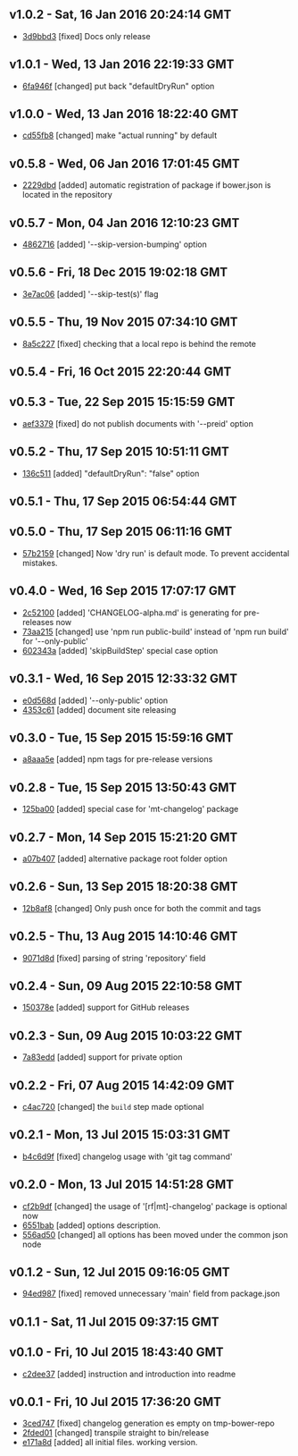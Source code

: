 v1.0.2 - Sat, 16 Jan 2016 20:24:14 GMT
--------------------------------------

- [3d9bbd3](../../commit/3d9bbd3) [fixed] Docs only release



v1.0.1 - Wed, 13 Jan 2016 22:19:33 GMT
--------------------------------------

- [6fa946f](../../commit/6fa946f) [changed] put back "defaultDryRun" option



v1.0.0 - Wed, 13 Jan 2016 18:22:40 GMT
--------------------------------------

- [cd55fb8](../../commit/cd55fb8) [changed] make "actual running" by default



v0.5.8 - Wed, 06 Jan 2016 17:01:45 GMT
--------------------------------------

- [2229dbd](../../commit/2229dbd) [added] automatic registration of package if bower.json is located in the repository



v0.5.7 - Mon, 04 Jan 2016 12:10:23 GMT
--------------------------------------

- [4862716](../../commit/4862716) [added] '--skip-version-bumping' option



v0.5.6 - Fri, 18 Dec 2015 19:02:18 GMT
--------------------------------------

- [3e7ac06](../../commit/3e7ac06) [added] '--skip-test(s)' flag



v0.5.5 - Thu, 19 Nov 2015 07:34:10 GMT
--------------------------------------

- [8a5c227](../../commit/8a5c227) [fixed] checking that a local repo is behind the remote



v0.5.4 - Fri, 16 Oct 2015 22:20:44 GMT
--------------------------------------





v0.5.3 - Tue, 22 Sep 2015 15:15:59 GMT
--------------------------------------

- [aef3379](../../commit/aef3379) [fixed] do not publish documents with '--preid' option



v0.5.2 - Thu, 17 Sep 2015 10:51:11 GMT
--------------------------------------

- [136c511](../../commit/136c511) [added] "defaultDryRun": "false" option



v0.5.1 - Thu, 17 Sep 2015 06:54:44 GMT
--------------------------------------





v0.5.0 - Thu, 17 Sep 2015 06:11:16 GMT
--------------------------------------

- [57b2159](../../commit/57b2159) [changed] Now 'dry run' is default mode. To prevent accidental mistakes.



v0.4.0 - Wed, 16 Sep 2015 17:07:17 GMT
--------------------------------------

- [2c52100](../../commit/2c52100) [added] 'CHANGELOG-alpha.md' is generating for pre-releases now
- [73aa215](../../commit/73aa215) [changed] use 'npm run public-build' instead of 'npm run build' for '--only-public'
- [602343a](../../commit/602343a) [added] 'skipBuildStep' special case option



v0.3.1 - Wed, 16 Sep 2015 12:33:32 GMT
--------------------------------------

- [e0d568d](../../commit/e0d568d) [added] '--only-public' option
- [4353c61](../../commit/4353c61) [added] document site releasing



v0.3.0 - Tue, 15 Sep 2015 15:59:16 GMT
--------------------------------------

- [a8aaa5e](../../commit/a8aaa5e) [added] npm tags for pre-release versions



v0.2.8 - Tue, 15 Sep 2015 13:50:43 GMT
--------------------------------------

- [125ba00](../../commit/125ba00) [added] special case for 'mt-changelog' package



v0.2.7 - Mon, 14 Sep 2015 15:21:20 GMT
--------------------------------------

- [a07b407](../../commit/a07b407) [added] alternative package root folder option



v0.2.6 - Sun, 13 Sep 2015 18:20:38 GMT
--------------------------------------

- [12b8af8](../../commit/12b8af8) [changed] Only push once for both the commit and tags



v0.2.5 - Thu, 13 Aug 2015 14:10:46 GMT
--------------------------------------

- [9071d8d](../../commit/9071d8d) [fixed] parsing of string 'repository' field



v0.2.4 - Sun, 09 Aug 2015 22:10:58 GMT
--------------------------------------

- [150378e](../../commit/150378e) [added] support for GitHub releases



v0.2.3 - Sun, 09 Aug 2015 10:03:22 GMT
--------------------------------------

- [7a83edd](../../commit/7a83edd) [added] support for private option



v0.2.2 - Fri, 07 Aug 2015 14:42:09 GMT
--------------------------------------

- [c4ac720](../../commit/c4ac720) [changed] the `build` step made optional



v0.2.1 - Mon, 13 Jul 2015 15:03:31 GMT
--------------------------------------

- [b4c6d9f](../../commit/b4c6d9f) [fixed] changelog usage with 'git tag command'



v0.2.0 - Mon, 13 Jul 2015 14:51:28 GMT
--------------------------------------

- [cf2b9df](../../commit/cf2b9df) [changed] the usage of '[rf|mt]-changelog' package is optional now
- [6551bab](../../commit/6551bab) [added] options description.
- [556ad50](../../commit/556ad50) [changed] all options has been moved under the common json node



v0.1.2 - Sun, 12 Jul 2015 09:16:05 GMT
--------------------------------------

- [94ed987](../../commit/94ed987) [fixed] removed unnecessary 'main' field from package.json



v0.1.1 - Sat, 11 Jul 2015 09:37:15 GMT
--------------------------------------





v0.1.0 - Fri, 10 Jul 2015 18:43:40 GMT
--------------------------------------

- [c2dee37](../../commit/c2dee37) [added] instruction and introduction into readme



v0.0.1 - Fri, 10 Jul 2015 17:36:20 GMT
--------------------------------------

- [3ced747](../../commit/3ced747) [fixed] changelog generation es empty on tmp-bower-repo
- [2fded01](../../commit/2fded01) [changed] transpile straight to bin/release
- [e171a8d](../../commit/e171a8d) [added] all initial files. working version.
